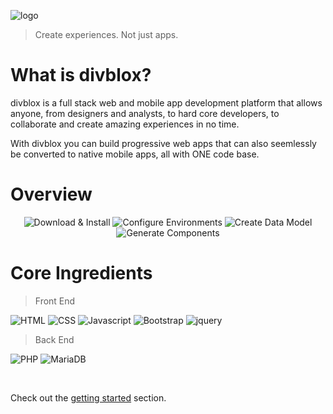 ![logo](_media/divblox-logo-1.png ':size=200')

> Create experiences. Not just apps.

# What is divblox?
<p>divblox is a full stack web and mobile app development platform that allows anyone, from designers and analysts, to hard core developers, to collaborate and create amazing experiences in no time.</p>
<p>With divblox you can build progressive web apps that can also seemlessly be converted to native mobile apps, all with ONE code base.</p>

# Overview
<div style="text-align:center;">

![Download & Install](_media/dx_download_install.svg ':size=180')
![Configure Environments](_media/dx_configure_environments.svg ':size=180')
![Create Data Model](_media/dx_create_a_data_model.svg ':size=180')
![Generate Components](_media/dx_components_generate.svg ':size=180')

</div>

# Core Ingredients

> Front End

![HTML](_media/html.ico ':size=100') 
![CSS](_media/css.png ':size=85') 
![Javascript](_media/js.jpg ':size=88')
![Bootstrap](_media/bootstrap.png ':size=100')
![jquery](_media/jquery.png ':size=85')

> Back End

![PHP](_media/php.png ':size=100')
![MariaDB](_media/mariadb.png ':size=85')

<br/>

Check out the [getting started](getting-started.md) section.